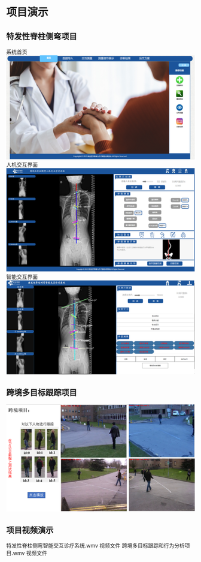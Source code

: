 # 项目演示

## 特发性脊柱侧弯项目

系统首页
![home page](./assets/特发性脊柱侧弯系统首页.png)
人机交互界面
![home page](./assets/特发性脊柱侧弯系统交互测量页面.png)
智能交互界面
![home page](./assets/特发性脊柱侧弯系统智能测量页面.png)

## 跨境多目标跟踪项目
![Cross camera](./assets/跨境项目.png)

## 项目视频演示

特发性脊柱侧弯智能交互诊疗系统.wmv    视频文件
跨境多目标跟踪和行为分析项目.wmv      视频文件
